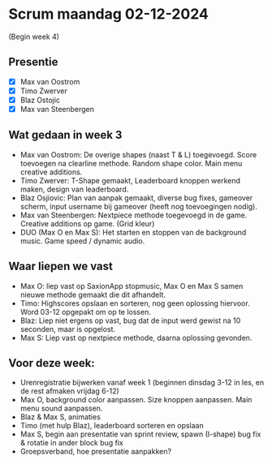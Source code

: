 # Scrum maandag 02-12-2024
(Begin week 4)

## Presentie
- [x] Max van Oostrom
- [x] Timo Zwerver
- [x] Blaz Ostojic
- [x] Max van Steenbergen

## Wat gedaan in week 3
- Max van Oostrom: De overige shapes (naast T & L) toegevoegd. Score toevoegen na clearline methode. Random shape color. Main menu creative additions. 
- Timo Zwerver: T-Shape gemaakt, Leaderboard knoppen werkend maken, design van leaderboard.
- Blaz Osjiovic: Plan van aanpak gemaakt, diverse bug fixes, gameover scherm, input username bij gameover (heeft nog toevoegingen nodig).
- Max van Steenbergen: Nextpiece methode toegevoegd in de game. Creative additions op game. (Grid kleur)
- DUO (Max O en Max S):  Het starten en stoppen van de background music. Game speed / dynamic audio.

## Waar liepen we vast
- Max O: liep vast op SaxionApp stopmusic, Max O en Max S samen nieuwe methode gemaakt die dit afhandelt.
- Timo: Highscores opslaan en sorteren, nog geen oplossing hiervoor. Word 03-12 opgepakt om op te lossen.
- Blaz: Liep niet ergens op vast, bug dat de input werd gewist na 10 seconden, maar is opgelost.
- Max S: Liep vast op nextpiece methode, daarna oplossing gevonden.


## Voor deze week:
- Urenregistratie bijwerken vanaf week 1 (beginnen dinsdag 3-12 in les, en de rest afmaken vrijdag 6-12)
- Max O, background color aanpassen. Size knoppen aanpassen. Main menu sound aanpassen.
- Blaz & Max S, animaties
- Timo (met hulp Blaz), leaderboard sorteren en opslaan
- Max S, begin aan presentatie van sprint review, spawn (I-shape) bug fix & rotatie in ander block bug fix
- Groepsverband, hoe presentatie aanpakken?